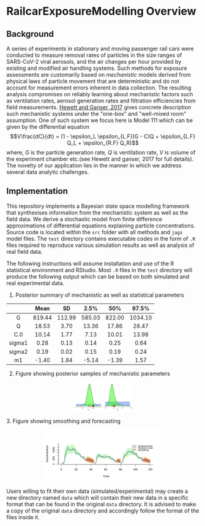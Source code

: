 # RailcarExposureModelling Overview

## Background
A series of experiments in stationary and moving passenger rail cars were conducted to measure removal rates of particles in the size ranges of SARS-CoV-2 viral aerosols, and the air changes per hour provided by existing and modified air handling systems. Such methods for exposure assessments are customarily based on _mechanistic_ models derived from physical laws of particle movement that are deterministic and do not account for measurement errors inherent in data collection. The resulting analysis compromises on reliably learning about mechanistic factors such as ventilation rates, aerosol generation rates and filtration efficiencies from field measurements. [Hewett and Ganser, 2017](https://doi.org/10.1080/15459624.2016.1213392) gives concrete description such mechanistic systems under the "one-box" and "well-mixed room" assumption. One of such system we focus here is Model 111 which can be given by the differential equation $$V\frac{dC}{dt} = (1 - \epsilon_L \epsilon_{L.F})G - C(Q + \epsilon_{L.F} Q_L + \epsilon_{R.F} Q_R)$$ where, $G$ is the particle generation rate, $Q$ is ventilation rate, $V$ is volume of the experiment chamber etc.(see Hewett and ganser, 2017 for full details). The novelty of our application lies in the manner in which we address several data analytic challenges.

## Implementation
This repository implements a Bayesian state space modelling framework that synthesises information from the mechanistic system as well as the field data. We derive a stochastic model from finite difference approximations of differential equations explaining particle concentrations. Source code is located within the `src` folder with all methods and `jags` model files. The `test` directory contains executable codes in the form of `.R` files required to reproduce various simulation results as well as analysis of real field data. 

The following instructions will assume installation and use of the R statistical environment and RStudio. Most `.R` files in the `test` directory will produce the following output which can be based on both simulated and real experimental data. 

1. Posterior summary of mechanistic as well as statistical parameters

|     | Mean |  SD   | 2.5% | 50% | 97.5% |
|:-----:|:------:|:-------:|:------:|:-----:|:-------:|
|G    |  819.44 | 112.99 | 585.03 | 822.00 | 1034.10 |
|Q    |  18.53 |   3.70 | 13.36 | 17.86 | 28.47 |
|C.0  | 10.14 |  1.77 | 7.13 |  10.01 |  13.98 |
|sigma1 |  0.28 |  0.13 |  0.14 |  0.25 | 0.64 |
|sigma2 |  0.19 | 0.02  | 0.15  | 0.19  |  0.24 |
|m1   |   -1.40 |  1.84 | -5.14 | -1.39 |   1.57 |

2. Figure showing posterior samples of mechanistic parameters
<p align="center">
<img src="fig/post.learn.101.1cyc.jpeg" width="30%">
</p>
3. Figure showing smoothing and forecasting 
<p align="center">
<img src="fig/3cyc.jpeg" width="60%">
</p>

Users willing to fit their own data (simulated/experimental) may create a new directory named `data` which will contain their new data in a specific format that can be found in the original `data` directory. It is advised to make a copy of the original `data` directory and accordingly follow the format of the files inside it.
